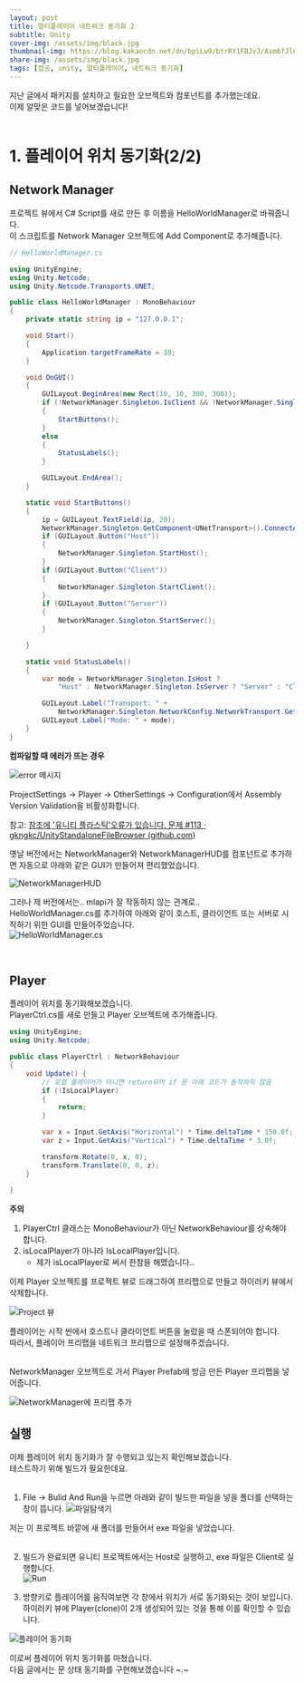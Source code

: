 ```yaml
---
layout: post
title: 멀티플레이어 네트워크 동기화 2
subtitle: Unity
cover-img: /assets/img/black.jpg
thumbnail-img: https://blog.kakaocdn.net/dn/bpiLw9/btrRY1FBJvJ/Asm6fJlnroU68LSM1cydO1/img.png
share-img: /assets/img/black.jpg
tags: [컴공, unity, 멀티플레이어, 네트워크 동기화]
---
```


지난 글에서 패키지를 설치하고 필요한 오브젝트와 컴포넌트를 추가했는데요.<br>
이제 알맞은 코드를 넣어보겠습니다!<br>
<br>

# 1. 플레이어 위치 동기화(2/2)

## Network Manager
프로젝트 뷰에서 C# Script를 새로 만든 후 이름을 HelloWorldManager로 바꿔줍니다.<br>
이 스크립트를 Network Manager 오브젝트에 Add Component로 추가해줍니다.<br>

```cs
// HelloWorldManager.cs

using UnityEngine;
using Unity.Netcode;
using Unity.Netcode.Transports.UNET;

public class HelloWorldManager : MonoBehaviour
{
    private static string ip = "127.0.0.1";

    void Start()
    {
        Application.targetFrameRate = 30;
    }

    void OnGUI()
    {
        GUILayout.BeginArea(new Rect(10, 10, 300, 300));
        if (!NetworkManager.Singleton.IsClient && !NetworkManager.Singleton.IsServer)
        {
            StartButtons();
        }
        else
        {
            StatusLabels();
        }

        GUILayout.EndArea();
    }

    static void StartButtons()
    {
        ip = GUILayout.TextField(ip, 20);
        NetworkManager.Singleton.GetComponent<UNetTransport>().ConnectAddress = ip;
        if (GUILayout.Button("Host"))
        {
            NetworkManager.Singleton.StartHost();
        }
        if (GUILayout.Button("Client"))
        {
            NetworkManager.Singleton.StartClient();
        }
        if (GUILayout.Button("Server"))
        {
            NetworkManager.Singleton.StartServer();
        }

    }

    static void StatusLabels()
    {
        var mode = NetworkManager.Singleton.IsHost ?
            "Host" : NetworkManager.Singleton.IsServer ? "Server" : "Client";

        GUILayout.Label("Transport: " +
            NetworkManager.Singleton.NetworkConfig.NetworkTransport.GetType().Name);
        GUILayout.Label("Mode: " + mode);
    }
}
``` 

**컴파일할 때 에러가 뜨는 경우**

![error 메시지](https://blog.kakaocdn.net/dn/bpiLw9/btrRY1FBJvJ/Asm6fJlnroU68LSM1cydO1/img.png)

ProjectSettings -> Player -> OtherSettings -> Configuration에서 Assembly Version Validation을 비활성화합니다.<br>

참고: [참조에 '유니티 플라스틱'오류가 있습니다. 문제 #113 · gkngkc/UnityStandaloneFileBrowser (github.com)]

[참조에 '유니티 플라스틱'오류가 있습니다. 문제 #113 · gkngkc/UnityStandaloneFileBrowser (github.com)]: https://github.com/gkngkc/UnityStandaloneFileBrowser/issues/113

옛날 버전에서는 NetworkManager와 NetworkManagerHUD를 컴포넌트로 추가하면 자동으로 아래와 같은 GUI가 만들어져 편리했었습니다.<br>

![NetworkManagerHUD](https://blog.kakaocdn.net/dn/bUbi3Q/btrRXbJsBBM/bW1VMZIN46qoojGhDTypT0/img.png)


그러나 제 버전에서는.. mlapi가 잘 작동하지 않는 관계로..<br>
HelloWorldManager.cs를 추가하여 아래와 같이 호스트, 클라이언트 또는 서버로 시작하기 위한 GUI를 만들어주었습니다.<br>
![HelloWorldManager.cs](https://blog.kakaocdn.net/dn/cqLJsP/btrRXC0RGy3/c1PIBt7jfQ3hVqz5lRhOJ1/img.png)

<br>

## Player
플레이어 위치를 동기화해보겠습니다.<br>
PlayerCtrl.cs를 새로 만들고 Player 오브젝트에 추가해줍니다.<br>
 
```cs
using UnityEngine;
using Unity.Netcode;

public class PlayerCtrl : NetworkBehaviour
{
    void Update() { 
        // 로컬 플레이어가 아니면 return되어 if 문 아래 코드가 동작하지 않음
        if (!IsLocalPlayer)
        {
            return;
        }

        var x = Input.GetAxis("Horizontal") * Time.deltaTime * 150.0f;
        var z = Input.GetAxis("Vertical") * Time.deltaTime * 3.0f;

        transform.Rotate(0, x, 0);
        transform.Translate(0, 0, z);
    }
    
}
```
**주의**
1. PlayerCtrl 클래스는 MonoBehaviour가 아닌 NetworkBehaviour를 상속해야 합니다.
2. isLocalPlayer가 아니라 IsLocalPlayer입니다.
    - 제가 isLocalPlayer로 써서 한참을 해맸습니다..


이제 Player 오브젝트를 프로젝트 뷰로 드래그하여 프리팹으로 만들고 하이러키 뷰에서 삭제합니다.<br>

![Project 뷰](https://img1.daumcdn.net/thumb/R1280x0/?scode=mtistory2&fname=https%3A%2F%2Fblog.kakaocdn.net%2Fdn%2FbW3JAZ%2FbtrRY3cnXDD%2FPG5aDPRclV2ynqhfvpka81%2Fimg.png)

 

플레이어는 시작 씬에서 호스트나 클라이언트 버튼을 눌렀을 때 스폰되어야 합니다.<br>
따라서, 플레이어 프리팹을 네트워크 프리팹으로 설정해주겠습니다.<br>
<br> 

NetworkManager 오브젝트로 가서 Player Prefab에 방금 만든 Player 프리팹을 넣어줍니다.<br>

![NetworkManager에 프리팹 추가](https://blog.kakaocdn.net/dn/JsCX9/btrRY3Dr4Tx/hZocbTeJQcCFz1uk04yBYK/img.png)


## 실행
이제 플레이어 위치 동기화가 잘 수행되고 있는지 확인해보겠습니다.<br>
테스트하기 위해 빌드가 필요한데요.<br>
<br>
 

1. File -> Bulid And Run을 누르면 아래와 같이 빌드한 파일을 넣을 폴더를 선택하는 창이 뜹니다.
![파일탐색기](https://blog.kakaocdn.net/dn/6wxo1/btrRWLxx4Y3/PdoQ0EbLHvW9zUk4cRF6v0/img.png)

저는 이 프로젝트 바깥에 새 폴더를 만들어서 exe 파일을 넣었습니다.<br>
<br>

2. 빌드가 완료되면 유니티 프로젝트에서는 Host로 실행하고, exe 파일은 Client로 실행합니다.<br>
![Run](https://blog.kakaocdn.net/dn/djw5d4/btrRY2xOMcA/UYqXdK5k58nbUDQGoK0141/img.png)
 


3. 방향키로 플레이어를 움직여보면 각 창에서 위치가 서로 동기화되는 것이 보입니다.<br>
하이러키 뷰에 Player(clone)이 2개 생성되어 있는 것을 통해 이를 확인할 수 있습니다.<br>

![플레이어 동기화](https://blog.kakaocdn.net/dn/voG22/btrRYuOSmNz/d1UQ2WkJm991PijBGw5vg1/img.png)
<br>


이로써 플레이어 위치 동기화를 마쳤습니다.<br>
다음 글에서는 문 상태 동기화를 구현해보겠습니다 ~.~<br>